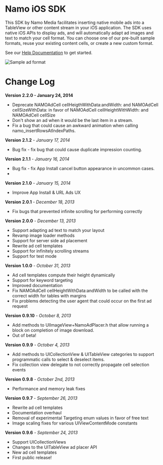 Namo iOS SDK
=======

This SDK by Namo Media facilitates inserting native mobile ads into a TableView or other content stream in your iOS application. The SDK uses native iOS APIs to display ads, and will automatically adapt ad images and text to match your cell format. You can choose one of our pre-built sample formats, reuse your existing content cells, or create a new custom format.

See our [Help Documentation](http://docs.namomedia.com/ios) to get started.

![Sample ad format](http://docs.namomedia.com/ios/readme-image.png)

Change Log
========

**Version 2.2.0 - January 24, 2014**
* Deprecate NAMOAdCell cellHeigthWithData:andWidth: and NAMOAdCell cellSizeWithData: in favor of NAMOAdCell cellHeightWithWidth: and NAMOAdCell cellSize
* Don't show an ad when it would be the last item in a stream.
* Fix a bug that could cause an awkward animation when calling namo_insertRowsAtIndexPaths.

**Version 2.1.2** - *January 17, 2014*
* Bug fix - fix bug that could cause duplicate impression counting.

**Version 2.1.1** - *January 16, 2014*
* Bug fix - fix App Install cancel button appearance in uncommon cases.
* 
**Version 2.1.0** - *January 15, 2014*
* Improve App Install & URL Ads UX


**Version 2.0.1** - *December 18, 2013*
* Fix bugs that prevented infinite scrolling for performing correctly

**Version 2.0.0** - *December 13, 2013*
* Support adapting ad text to match your layout
* Revamp image loader methods
* Support for server side ad placement
* Rewrite ad cell templates
* Support for infinitely scrolling streams 
* Support for test mode

**Version 1.0.0** - *October 31, 2013*
* Ad cell templates compute their height dynamically
* Support for keyword targeting
* Improved documentation
* Fix NAMOAdCell cellHeightWithData:andWidth to be called with the correct width for tables with margins
* Fix problems detecting the user agent that could occur on the first ad request

**Version 0.9.10** - *October 8, 2013*
* Add methods to UIImageView+NamoAdPlacer.h that allow running a block on completion of image download.
* Out of beta!

**Version 0.9.9** - *October 4, 2013*
* Add methods to UICollectionView & UITableView categories to support programmatic calls to select & deselect items.
* Fix collection view delegate to not correctly propagate cell selection events

**Version 0.9.8** - *October 2nd, 2013*
* Performance and memory leak fixes

**Version 0.9.7** - *September 26, 2013*
* Rewrite ad cell templates
* Documentation overhaul
* Removal of experimental Targeting enum values in favor of free text
* Image scaling fixes for various UIViewContentMode constants

**Version 0.9.6** - *September 24, 2013*
* Support UICollectionViews
* Changes to the UITableView ad placer API
* New ad cell templates
* First public release!
